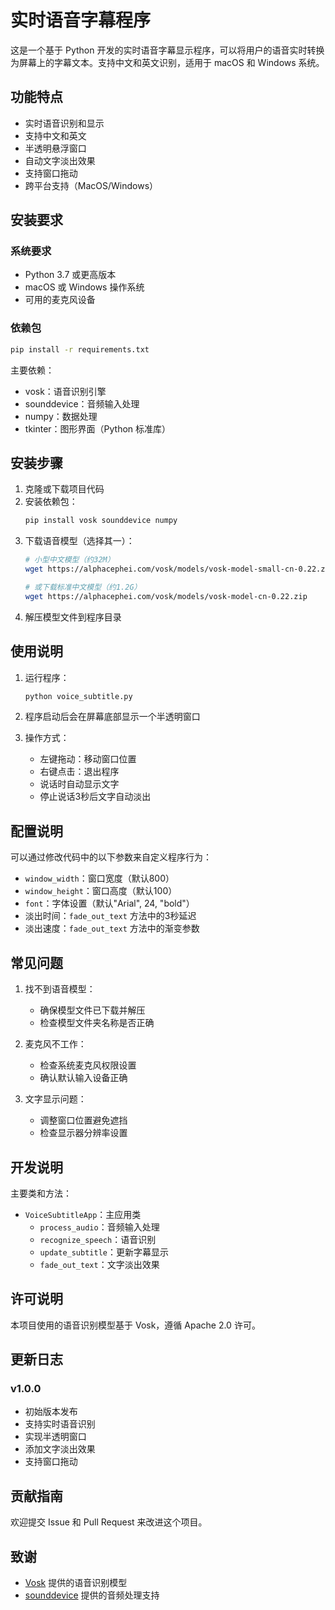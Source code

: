 # 实时语音字幕程序

这是一个基于 Python 开发的实时语音字幕显示程序，可以将用户的语音实时转换为屏幕上的字幕文本。支持中文和英文识别，适用于 macOS 和 Windows 系统。

## 功能特点

- 实时语音识别和显示
- 支持中文和英文
- 半透明悬浮窗口
- 自动文字淡出效果
- 支持窗口拖动
- 跨平台支持（MacOS/Windows）

## 安装要求

### 系统要求
- Python 3.7 或更高版本
- macOS 或 Windows 操作系统
- 可用的麦克风设备

### 依赖包
```bash
pip install -r requirements.txt
```

主要依赖：
- vosk：语音识别引擎
- sounddevice：音频输入处理
- numpy：数据处理
- tkinter：图形界面（Python 标准库）

## 安装步骤

1. 克隆或下载项目代码
2. 安装依赖包：
   ```bash
   pip install vosk sounddevice numpy
   ```
3. 下载语音模型（选择其一）：
   ```bash
   # 小型中文模型（约32M）
   wget https://alphacephei.com/vosk/models/vosk-model-small-cn-0.22.zip
   
   # 或下载标准中文模型（约1.2G）
   wget https://alphacephei.com/vosk/models/vosk-model-cn-0.22.zip
   ```
4. 解压模型文件到程序目录

## 使用说明

1. 运行程序：
   ```bash
   python voice_subtitle.py
   ```

2. 程序启动后会在屏幕底部显示一个半透明窗口

3. 操作方式：
   - 左键拖动：移动窗口位置
   - 右键点击：退出程序
   - 说话时自动显示文字
   - 停止说话3秒后文字自动淡出

## 配置说明

可以通过修改代码中的以下参数来自定义程序行为：

- `window_width`：窗口宽度（默认800）
- `window_height`：窗口高度（默认100）
- `font`：字体设置（默认"Arial", 24, "bold"）
- 淡出时间：`fade_out_text` 方法中的3秒延迟
- 淡出速度：`fade_out_text` 方法中的渐变参数

## 常见问题

1. 找不到语音模型：
   - 确保模型文件已下载并解压
   - 检查模型文件夹名称是否正确

2. 麦克风不工作：
   - 检查系统麦克风权限设置
   - 确认默认输入设备正确

3. 文字显示问题：
   - 调整窗口位置避免遮挡
   - 检查显示器分辨率设置

## 开发说明

主要类和方法：

- `VoiceSubtitleApp`：主应用类
  - `process_audio`：音频输入处理
  - `recognize_speech`：语音识别
  - `update_subtitle`：更新字幕显示
  - `fade_out_text`：文字淡出效果

## 许可说明

本项目使用的语音识别模型基于 Vosk，遵循 Apache 2.0 许可。

## 更新日志

### v1.0.0
- 初始版本发布
- 支持实时语音识别
- 实现半透明窗口
- 添加文字淡出效果
- 支持窗口拖动

## 贡献指南

欢迎提交 Issue 和 Pull Request 来改进这个项目。

## 致谢

- [Vosk](https://alphacephei.com/vosk/) 提供的语音识别模型
- [sounddevice](https://python-sounddevice.readthedocs.io/) 提供的音频处理支持 